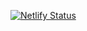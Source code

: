 [![Netlify Status](https://api.netlify.com/api/v1/badges/c2f41b19-d593-48a2-aab3-52b2712e284c/deploy-status)](https://app.netlify.com/sites/alpileanmedia/deploys)
